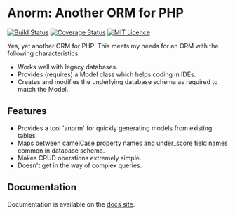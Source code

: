# Anorm: Another ORM for PHP

[![Build Status](https://travis-ci.com/saygoweb/anorm.svg?branch=master)](https://travis-ci.com/saygoweb/anorm)
[![Coverage Status](https://coveralls.io/repos/github/saygoweb/anorm/badge.svg?branch=master)](https://coveralls.io/github/saygoweb/anorm?branch=master)
[![MIT Licence](https://badges.frapsoft.com/os/mit/mit.svg?v=103)](https://opensource.org/licenses/mit-license.php)

Yes, yet another ORM for PHP. This meets my needs for an ORM with the following characteristics:

* Works well with legacy databases.
* Provides (requires) a Model class which helps coding in IDEs.
* Creates and modifies the underlying database schema as required to match the Model.

## Features

* Provides a tool 'anorm' for quickly generating models from existing tables.
* Maps between camelCase property names and under_score field names common in database schema.
* Makes CRUD operations extremely simple.
* Doesn't get in the way of complex queries.

## Documentation

Documentation is available on the [docs site](https://saygoweb.github.io/anorm).